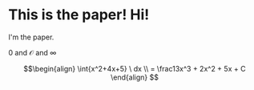 # This is the paper! Hi!

I'm the paper.

$0$ and $\mathcal{O}$ and $\infty$


$$\begin{align}
\int{x^2+4x+5} \ dx \\
= \frac13x^3 + 2x^2 + 5x + C
\end{align}
$$